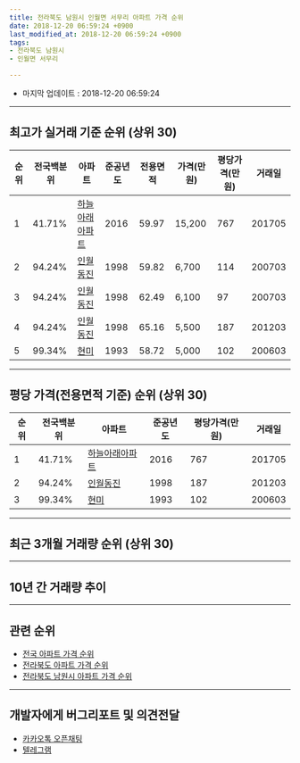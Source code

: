 ```yaml
---
title: 전라북도 남원시 인월면 서무리 아파트 가격 순위
date: 2018-12-20 06:59:24 +0900
last_modified_at: 2018-12-20 06:59:24 +0900
tags:
- 전라북도 남원시
- 인월면 서무리

---
```


* 마지막 업데이트 : 2018-12-20 06:59:24

---

## 최고가 실거래 기준 순위 (상위 30)


|순위|전국백분위|아파트|준공년도|전용면적|가격(만원)|평당가격(만원)|거래일|
|---|---|---|---|---|---|---|---|
|1|41.71%|[하늘아래아파트](https://search.naver.com/search.naver?query=%EC%A0%84%EB%9D%BC%EB%B6%81%EB%8F%84+%EB%82%A8%EC%9B%90%EC%8B%9C+%EC%9D%B8%EC%9B%94%EB%A9%B4+%EC%84%9C%EB%AC%B4%EB%A6%AC+%ED%95%98%EB%8A%98%EC%95%84%EB%9E%98%EC%95%84%ED%8C%8C%ED%8A%B8)|2016|59.97|15,200|767|201705|
|2|94.24%|[인월동진](https://search.naver.com/search.naver?query=%EC%A0%84%EB%9D%BC%EB%B6%81%EB%8F%84+%EB%82%A8%EC%9B%90%EC%8B%9C+%EC%9D%B8%EC%9B%94%EB%A9%B4+%EC%84%9C%EB%AC%B4%EB%A6%AC+%EC%9D%B8%EC%9B%94%EB%8F%99%EC%A7%84)|1998|59.82|6,700|114|200703|
|3|94.24%|[인월동진](https://search.naver.com/search.naver?query=%EC%A0%84%EB%9D%BC%EB%B6%81%EB%8F%84+%EB%82%A8%EC%9B%90%EC%8B%9C+%EC%9D%B8%EC%9B%94%EB%A9%B4+%EC%84%9C%EB%AC%B4%EB%A6%AC+%EC%9D%B8%EC%9B%94%EB%8F%99%EC%A7%84)|1998|62.49|6,100|97|200703|
|4|94.24%|[인월동진](https://search.naver.com/search.naver?query=%EC%A0%84%EB%9D%BC%EB%B6%81%EB%8F%84+%EB%82%A8%EC%9B%90%EC%8B%9C+%EC%9D%B8%EC%9B%94%EB%A9%B4+%EC%84%9C%EB%AC%B4%EB%A6%AC+%EC%9D%B8%EC%9B%94%EB%8F%99%EC%A7%84)|1998|65.16|5,500|187|201203|
|5|99.34%|[현미](https://search.naver.com/search.naver?query=%EC%A0%84%EB%9D%BC%EB%B6%81%EB%8F%84+%EB%82%A8%EC%9B%90%EC%8B%9C+%EC%9D%B8%EC%9B%94%EB%A9%B4+%EC%84%9C%EB%AC%B4%EB%A6%AC+%ED%98%84%EB%AF%B8)|1993|58.72|5,000|102|200603|


---

## 평당 가격(전용면적 기준) 순위 (상위 30)


|순위|전국백분위|아파트|준공년도|평당가격(만원)|거래일|
|---|---|---|---|---|---|
|1|41.71%|[하늘아래아파트](https://search.naver.com/search.naver?query=%EC%A0%84%EB%9D%BC%EB%B6%81%EB%8F%84+%EB%82%A8%EC%9B%90%EC%8B%9C+%EC%9D%B8%EC%9B%94%EB%A9%B4+%EC%84%9C%EB%AC%B4%EB%A6%AC+%ED%95%98%EB%8A%98%EC%95%84%EB%9E%98%EC%95%84%ED%8C%8C%ED%8A%B8)|2016|767|201705|
|2|94.24%|[인월동진](https://search.naver.com/search.naver?query=%EC%A0%84%EB%9D%BC%EB%B6%81%EB%8F%84+%EB%82%A8%EC%9B%90%EC%8B%9C+%EC%9D%B8%EC%9B%94%EB%A9%B4+%EC%84%9C%EB%AC%B4%EB%A6%AC+%EC%9D%B8%EC%9B%94%EB%8F%99%EC%A7%84)|1998|187|201203|
|3|99.34%|[현미](https://search.naver.com/search.naver?query=%EC%A0%84%EB%9D%BC%EB%B6%81%EB%8F%84+%EB%82%A8%EC%9B%90%EC%8B%9C+%EC%9D%B8%EC%9B%94%EB%A9%B4+%EC%84%9C%EB%AC%B4%EB%A6%AC+%ED%98%84%EB%AF%B8)|1993|102|200603|


---

## 최근 3개월 거래량 순위 (상위 30)


<div style="width:100%;">
    <canvas id="deal_count_ranking" height="250"></canvas>
</div>


<script>
new Chart(document.getElementById("deal_count_ranking"), {
    type: 'horizontalBar',
    data: {
        labels: ['인월동진', '현미'],
        datasets: [{
            label: '실거래 수',
            data: [2, 2],
            borderColor: "rgba(255, 0, 128, 1)",
            backgroundColor: "rgba(255, 0, 128, 0.5)",
            fill: false,
        }]
    },
    options: {
        responsive: true,
        title: {
            display: true,
            text: '최근 3개월 거래량 순위'
        },
        tooltips: {
            mode: 'index',
            intersect: false,
            callbacks: {
                title: function(tooltipItems, data) {
                    return "실거래 수:";
                },
                label: function(tooltipItem, data) {
                    return data.labels[tooltipItem.index] + ": " + tooltipItem.xLabel;
                }
            }
        },
        hover: {
            mode: 'nearest',
            intersect: true
        },
        scales: {
            xAxes: [{
                display: true,
                scaleLabel: {
                    display: true,
                    labelString: '실거래 수'
                },
                ticks: {
                    suggestedMin: 0,
                }
            }],
            yAxes: [{
                display: true,
                ticks: {
                    autoSkip: false,
                    callback: function(value, index, values) {
                        if (value.length > 15)
                            return value.substr(0, 13) + "...";
                        else
                            return value;
                    }
                },
                scaleLabel: {
                    display: false,
                }
            }]
        }
    }
});

</script>


---

## 10년 간 거래량 추이


<div style="width:100%;">
    <canvas id="deal_progress" height="250"></canvas>
</div>

<script>
new Chart(document.getElementById("deal_progress"), {
    type: 'line',
    data: {
        labels: ['200812','200901','200902','200903','200904','200905','200906','200907','200908','200909','200910','200911','200912','201001','201002','201003','201004','201005','201006','201007','201008','201009','201010','201011','201012','201101','201102','201103','201104','201105','201106','201107','201108','201109','201110','201111','201112','201201','201202','201203','201204','201205','201206','201207','201208','201209','201210','201211','201212','201301','201302','201303','201304','201305','201306','201307','201308','201309','201310','201311','201312','201401','201402','201403','201404','201405','201406','201407','201408','201409','201410','201411','201412','201501','201502','201503','201504','201505','201506','201507','201508','201509','201510','201511','201512','201601','201602','201603','201604','201605','201606','201607','201608','201609','201610','201611','201612','201701','201702','201703','201704','201705','201706','201707','201708','201709','201710','201711','201712','201801','201802','201803','201804','201805','201806','201807','201808','201809','201810','201811','201812'],
        datasets: [{
            label: '실거래 수',
            pointRadius: 1,
            data: [0, 0, 0, 0, 0, 0, 0, 0, 0, 0, 0, 0, 2, 0, 1, 1, 0, 1, 0, 0, 0, 1, 0, 0, 2, 0, 0, 0, 0, 0, 0, 0, 0, 0, 0, 0, 0, 0, 0, 1, 0, 0, 0, 1, 0, 1, 1, 1, 1, 0, 0, 0, 0, 1, 0, 0, 0, 0, 1, 3, 0, 0, 0, 0, 0, 0, 1, 0, 1, 0, 0, 1, 0, 1, 0, 1, 0, 0, 1, 0, 0, 1, 0, 1, 0, 0, 3, 0, 0, 1, 0, 0, 0, 1, 0, 3, 1, 0, 0, 0, 3, 1, 0, 0, 1, 0, 0, 0, 0, 0, 0, 1, 1, 0, 0, 1, 0, 5, 4, 0, 0],
            borderColor: "rgba(255, 201, 14, 1)",
            backgroundColor: "rgba(255, 201, 14, 0.5)",
            fill: true,
        }]
    },
    options: {
        responsive: true,
        title: {
            display: true,
            text: '10년간 거래량 추이'
        },
        tooltips: {
            mode: 'index',
            intersect: false,
        },
        hover: {
            mode: 'nearest',
            intersect: true
        },
        scales: {
            xAxes: [{
                display: true,
                scaleLabel: {
                    display: true,
                    labelString: '년/월'
                }
            }],
            yAxes: [{
                display: true,
                ticks: {
                    suggestedMin: 0,
                },
                scaleLabel: {
                    display: true,
                    labelString: '실거래 수'
                }
            }]
        }
    }
});

</script>


---

## 관련 순위

- [전국 아파트 가격 순위](https://inasie.github.io/apt-ranking/전국)
- [전라북도 아파트 가격 순위](https://inasie.github.io/apt-ranking/전라북도)
- [전라북도 남원시 아파트 가격 순위](https://inasie.github.io/apt-ranking/전라북도-남원시)


---

## 개발자에게 버그리포트 및 의견전달

- [카카오톡 오픈채팅](https://open.kakao.com/o/gLJUAP4)
- [텔레그램](https://t.me/inasie)

